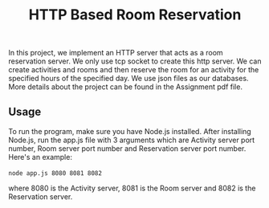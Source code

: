 <div align="center" >

# **HTTP Based Room Reservation** 
<br>
</div>

In this project, we implement an HTTP server that acts as a room reservation server. We only use tcp socket to create this http server. We can create activities and rooms and then reserve the room for an activity for the specified hours of the specified day. We use json files as our databases. More details about the project can be found in the Assignment pdf file.

## Usage
To run the program, make sure you have Node.js installed. After installing Node.js, run the app.js file with 3 arguments which are Activity server port number, Room server port number and Reservation server port number. Here's an example:<br><br>
`node app.js 8080 8081 8082`

where 8080 is the Activity server, 8081 is the Room server and 8082 is the Reservation server.

